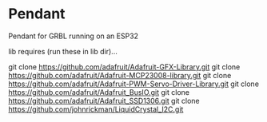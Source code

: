 # Pendant
Pendant for GRBL running on an ESP32

lib requires (run these in lib dir)...

git clone https://github.com/adafruit/Adafruit-GFX-Library.git
git clone https://github.com/adafruit/Adafruit-MCP23008-library.git
git clone https://github.com/adafruit/Adafruit-PWM-Servo-Driver-Library.git
git clone https://github.com/adafruit/Adafruit_BusIO.git
git clone https://github.com/adafruit/Adafruit_SSD1306.git
git clone https://github.com/johnrickman/LiquidCrystal_I2C.git
